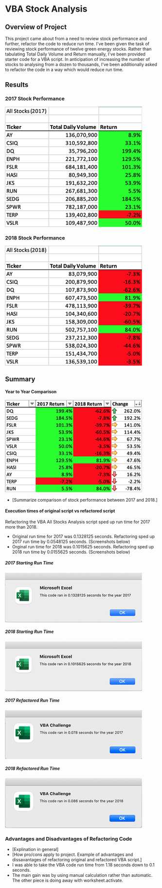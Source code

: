 # VBA Stock Analysis
 

## Overview of Project
This project came about from a need to review stock performance and further, refactor the code to reduce run time. I've been given the task of reviewing stock performance of twelve green energy stocks. Rather than tabulating Total Daily Volume and Return manually, I've been provided starter code for a VBA script. In anticipation of increasing the number of stocks to analysing from a dozen to thousands, I've been additionally asked to refactor the code in a way which would reduce run time. 

## Results

### 2017 Stock Performance
![2017 Stock Performance](https://github.com/SidneyHollingsworth/stock-analysis/blob/0ca17f30b627400ccf14fad89a18d47471a4f2f6/Resources/VBA_Challenge_2017_Output.png)

### 2018 Stock Performance
![2018 Stock Performance](https://github.com/SidneyHollingsworth/stock-analysis/blob/0ca17f30b627400ccf14fad89a18d47471a4f2f6/Resources/VBA_Challenge_2018_Output.png)

## Summary 

#### Year to Year Comparison
![Year to Year Comparison](https://github.com/SidneyHollingsworth/stock-analysis/blob/5386966c36c3546338fca4205506c2897c8285e2/Resources/Change_Over_Year.png)

- [Summarize comparison of stock performance between 2017 and 2018.]

#### Execution times of original script vs refactored script

Refactoring the VBA All Stocks Analysis script sped up run time for 2017 more than 2018.
- Original run time for 2017 was 0.1328125 seconds. Refactoring sped up 2017 run time by 0.0548125 seconds. (Screenshots below)
- Orginal run time for 2018 was 0.1015625 seconds. Refactoring sped up 2018 run time by 0.0155625 seconds. (Screenshots below)

##### 2017 Starting Run Time
![2017 Starting Run Time](https://github.com/SidneyHollingsworth/stock-analysis/blob/0ca17f30b627400ccf14fad89a18d47471a4f2f6/Resources/2017_Starting_Run_Time.png)

##### 2018 Starting Run Time
![2018 Starting Run Time](https://github.com/SidneyHollingsworth/stock-analysis/blob/0ca17f30b627400ccf14fad89a18d47471a4f2f6/Resources/2018_Starting_run_time.png)

##### 2017 Refactored Run Time
![2017 Refactored Run Time](https://github.com/SidneyHollingsworth/stock-analysis/blob/0ca17f30b627400ccf14fad89a18d47471a4f2f6/Resources/VBA_Challenge_2017.png)

##### 2018 Refactored Run Time
![2018 Refactored Run Time](https://github.com/SidneyHollingsworth/stock-analysis/blob/0ca17f30b627400ccf14fad89a18d47471a4f2f6/Resources/VBA_Challenge_2018.png)

### Advantages and Disadvantages of Refactoring Code
- [Explination in general]
- [How pro/cons apply to project. Example of advantages and dissavantages of refactoring original and refactored VBA script.]
- I was able to take the VBA code run time from 1.18 seconds down to 0.1 seconds. 
- The main gain was by using manual calculation rather than automatic. The other piece is doing away with worksheet.activate.


